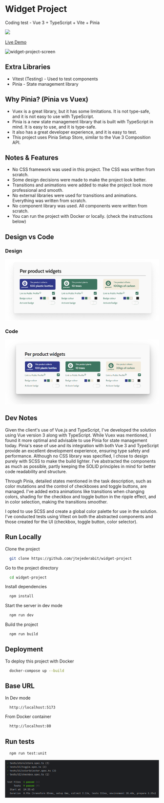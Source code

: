 # Widget Project

Coding test - Vue 3 + TypeScript + Vite + Pinia

<img src="https://skillicons.dev/icons?i=vue,typescript,pinia,vite,vitest,css" />



[Live Demo](https://widget-project-nine.vercel.app/)

![widget-project-screen](https://github.com/jtejederabit/widget-project/assets/130762129/b00f3eff-d97a-4f98-92a2-cd063652d533)


## Extra Libraries

- Vitest (Testing) - Used to test components
- Pinia - State management library

## Why Pinia? (Pinia vs Vuex)

- Vuex is a great library, but it has some limitations. It is not type-safe, and it is not easy to use with TypeScript.
- Pinia is a new state management library that is built with TypeScript in mind. It is easy to use, and it is type-safe.
- It also has a great developer experience, and it is easy to test.
- This project uses Pinia Setup Store, similar to the Vue 3 Composition API.

## Notes & Features

- No CSS framework was used in this project. The CSS was written from scratch.
- Some design decisions were made to make the project look better.
- Transitions and animations were added to make the project look more professional and smooth.
- No external libraries were used for transitions and animations. Everything was written from scratch.
- No component library was used. All components were written from scratch.
- You can run the project with Docker or locally. (check the instructions below)

## Design vs Code

### **Design**

![img_2.png](img_2.png)

### **Code**

![img_4.png](img_4.png)

## Dev Notes
Given the client's use of Vue.js and TypeScript, I've developed the solution using Vue version 3 along with TypeScript. While Vuex was mentioned, I found it more optimal and advisable to use Pinia for state management today. Pinia's ease of use and its integration with both Vue 3 and TypeScript provide an excellent development experience, ensuring type safety and performance. Although no CSS library was specified, I chose to design purely with SCSS to make the build lighter. I've abstracted the components as much as possible, partly keeping the SOLID principles in mind for better code readability and structure.

Through Pinia, detailed states mentioned in the task description, such as color mutations and the control of checkboxes and toggle buttons, are managed. I've added extra animations like transitions when changing colors, shading for the checkbox and toggle button in the ripple effect, and in color selection, making the transitions smoother.

I opted to use SCSS and create a global color palette for use in the solution. I've conducted tests using Vitest on both the abstracted components and those created for the UI (checkbox, toggle button, color selector).

## Run Locally

Clone the project

```bash
  git clone https://github.com/jtejederabit/widget-project
```

Go to the project directory

```bash
  cd widget-project
```

Install dependencies

```bash
  npm install
```

Start the server in dev mode

```bash
  npm run dev
```

Build the project

```bash
  npm run build
```

## Deployment

To deploy this project with Docker

```bash
  docker-compose up --build
```

## Base URL

In Dev mode

```bash
  http://localhost:5173
```

From Docker container

```bash
  http://localhost:80
```

## Run tests


```bash
  npm run test:unit
```
![img.png](img.png)
